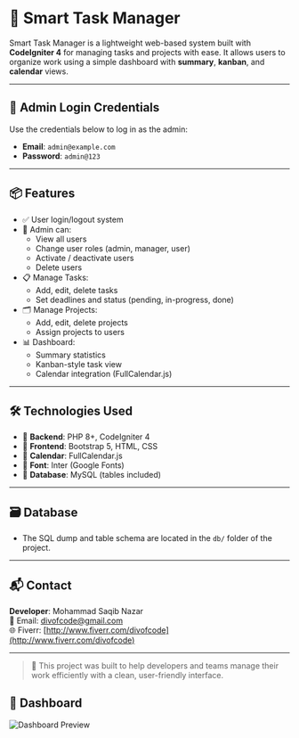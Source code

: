 # 🧠 Smart Task Manager

Smart Task Manager is a lightweight web-based system built with **CodeIgniter 4** for managing tasks and projects with ease. It allows users to organize work using a simple dashboard with **summary**, **kanban**, and **calendar** views.

---

## 🔐 Admin Login Credentials

Use the credentials below to log in as the admin:

- **Email**: `admin@example.com`
- **Password**: `admin@123`

---

## 📦 Features

- ✅ User login/logout system
- 🧑 Admin can:
  - View all users
  - Change user roles (admin, manager, user)
  - Activate / deactivate users
  - Delete users
- 📋 Manage Tasks:
  - Add, edit, delete tasks
  - Set deadlines and status (pending, in-progress, done)
- 🗂 Manage Projects:
  - Add, edit, delete projects
  - Assign projects to users
- 📊 Dashboard:
  - Summary statistics
  - Kanban-style task view
  - Calendar integration (FullCalendar.js)

---

## 🛠 Technologies Used

- 🔧 **Backend**: PHP 8+, CodeIgniter 4
- 🎨 **Frontend**: Bootstrap 5, HTML, CSS
- 📅 **Calendar**: FullCalendar.js
- 🧠 **Font**: Inter (Google Fonts)
- 🧩 **Database**: MySQL (tables included)

---

## 🗃️ Database

- The SQL dump and table schema are located in the `db/` folder of the project.

---

## 📬 Contact

**Developer**: Mohammad Saqib Nazar  
📧 Email: [divofcode@gmail.com](mailto:divofcode@gmail.com)  
🌐 Fiverr: [http://www.fiverr.com/divofcode](http://www.fiverr.com/divofcode)

---

> 🚀 This project was built to help developers and teams manage their work efficiently with a clean, user-friendly interface.

## 🧑 Dashboard

![Dashboard Preview](screenshot.png)